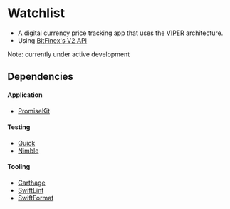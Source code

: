# Watchlist
- A digital currency price tracking app that uses the [VIPER](https://www.objc.io/issues/13-architecture/viper/) architecture. 
- Using [BitFinex's V2 API](https://docs.bitfinex.com/v2/docs) 

Note: currently under active development

## Dependencies
#### Application
  - [PromiseKit](https://github.com/mxcl/PromiseKit)
#### Testing
  - [Quick](https://github.com/Quick/Quick)
  - [Nimble](https://github.com/Quick/Nimble)
#### Tooling
  - [Carthage](https://github.com/Quick/Nimble)
  - [SwiftLint](https://github.com/realm/SwiftLint)
  - [SwiftFormat](https://github.com/nicklockwood/SwiftFormat)
